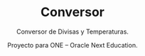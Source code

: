 <div style="text-align:center;">
    <h1>Conversor</h1>
    <p>Conversor de Divisas y Temperaturas.</p>
    <p>Proyecto para ONE – Oracle Next Education.</p>
</div>